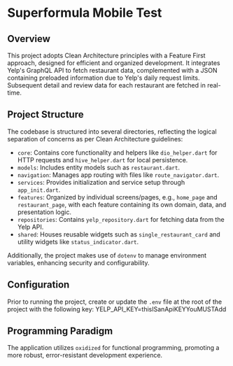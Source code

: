 # Superformula Mobile Test

## Overview

This project adopts Clean Architecture principles with a Feature First approach, designed for efficient and organized development. It integrates Yelp's GraphQL API to fetch restaurant data, complemented with a JSON containing preloaded information due to Yelp's daily request limits. Subsequent detail and review data for each restaurant are fetched in real-time.

## Project Structure

The codebase is structured into several directories, reflecting the logical separation of concerns as per Clean Architecture guidelines:

- `core`: Contains core functionality and helpers like `dio_helper.dart` for HTTP requests and `hive_helper.dart` for local persistence.
- `models`: Includes entity models such as `restaurant.dart`.
- `navigation`: Manages app routing with files like `route_navigator.dart`.
- `services`: Provides initialization and service setup through `app_init.dart`.
- `features`: Organized by individual screens/pages, e.g., `home_page` and `restaurant_page`, with each feature containing its own domain, data, and presentation logic.
- `repositories`: Contains `yelp_repository.dart` for fetching data from the Yelp API.
- `shared`: Houses reusable widgets such as `single_restaurant_card` and utility widgets like `status_indicator.dart`.

Additionally, the project makes use of `dotenv` to manage environment variables, enhancing security and configurability.

## Configuration

Prior to running the project, create or update the `.env` file at the root of the project with the following key:   YELP_API_KEY=thisISanApiKEYYouMUSTAdd


## Programming Paradigm

The application utilizes `oxidized` for functional programming, promoting a more robust, error-resistant development experience.




